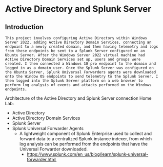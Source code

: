 # Active Directory and Splunk Server

## Introduction

    This project involves configuring Active Directory within Windows Server 2022, adding Active Directory Domain Services, connecting an endpoint to a newly created domain, and then having telemetry and logs from these endpoints be sent to a Splunk Server configured on an Ubuntu Server. After the Windows Server 2022 virtual machine had Active Directory Domain Services set up, users and groups were created. I then connected a Windows 10 pro endpoint to the domain and logged in as a domain user. Once the Splunk Server was configured on the Ubuntu Server, Splunk Universal Forwarders agents were downloaded onto the Window OS endpoints to send telemetry to the Splunk Server. I then logged into the Splunk Server platform on a web browser to perform log analysis of events and attacks performed on the Windows endpoints.

Architecture of the Active Directory and Splunk Server connection Home Lab:
- Active Directory
- Active Directory Domain Services
- Splunk Server
-   Splunk Universal Forwarder Agents
    - A lightweight component of Splunk Enterprise used to collect and forward data to a centralized Splunk instance indexer, from which log analysis can be performed from the endpoints that have the Universal Forwarder downloaded.
        - https://www.splunk.com/en_us/blog/learn/splunk-universal-forwarder.html
